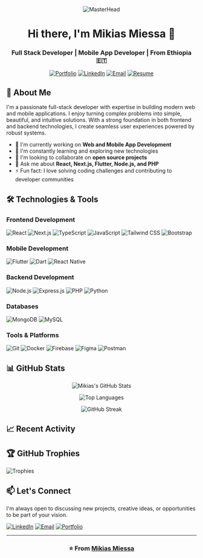 <div align="center">

![MasterHead](https://user-images.githubusercontent.com/74038190/241765440-80728820-e06b-4f96-9c9e-9df46f0cc0a5.gif)

# Hi there, I'm Mikias Miessa 👋

### Full Stack Developer | Mobile App Developer | From Ethiopia 🇪🇹

[![Portfolio](https://img.shields.io/badge/Portfolio-%23000000.svg?style=for-the-badge&logo=firefox&logoColor=#FF7139)](https://mikiasmiessa.netlify.app/)
[![LinkedIn](https://img.shields.io/badge/linkedin-%230077B5.svg?style=for-the-badge&logo=linkedin&logoColor=white)](https://linkedin.com/in/mikias-miessa)
[![Email](https://img.shields.io/badge/Email-D14836?style=for-the-badge&logo=gmail&logoColor=white)](mailto:mikiasmiessa@gmail.com)
[![Resume](https://img.shields.io/badge/Resume-4285F4?style=for-the-badge&logo=googledrive&logoColor=white)](https://flowcv.com/resume/fh5tl42jsp)

</div>

## 🚀 About Me

I'm a passionate full-stack developer with expertise in building modern web and mobile applications. I enjoy turning complex problems into simple, beautiful, and intuitive solutions. With a strong foundation in both frontend and backend technologies, I create seamless user experiences powered by robust systems.

- 🔭 I'm currently working on **Web and Mobile App Development**
- 🌱 I'm constantly learning and exploring new technologies
- 👯 I'm looking to collaborate on **open source projects**
- 💬 Ask me about **React, Next.js, Flutter, Node.js, and PHP**
- ⚡ Fun fact: I love solving coding challenges and contributing to developer communities

## 🛠️ Technologies & Tools

### Frontend Development
![React](https://img.shields.io/badge/React-20232A?style=for-the-badge&logo=react&logoColor=61DAFB)
![Next.js](https://img.shields.io/badge/Next.js-000000?style=for-the-badge&logo=nextdotjs&logoColor=white)
![TypeScript](https://img.shields.io/badge/TypeScript-007ACC?style=for-the-badge&logo=typescript&logoColor=white)
![JavaScript](https://img.shields.io/badge/JavaScript-F7DF1E?style=for-the-badge&logo=javascript&logoColor=black)
![Tailwind CSS](https://img.shields.io/badge/Tailwind_CSS-38B2AC?style=for-the-badge&logo=tailwind-css&logoColor=white)
![Bootstrap](https://img.shields.io/badge/Bootstrap-563D7C?style=for-the-badge&logo=bootstrap&logoColor=white)

### Mobile Development
![Flutter](https://img.shields.io/badge/Flutter-02569B?style=for-the-badge&logo=flutter&logoColor=white)
![Dart](https://img.shields.io/badge/Dart-0175C2?style=for-the-badge&logo=dart&logoColor=white)
![React Native](https://img.shields.io/badge/React_Native-20232A?style=for-the-badge&logo=react&logoColor=61DAFB)

### Backend Development
![Node.js](https://img.shields.io/badge/Node.js-339933?style=for-the-badge&logo=nodedotjs&logoColor=white)
![Express.js](https://img.shields.io/badge/Express.js-000000?style=for-the-badge&logo=express&logoColor=white)
![PHP](https://img.shields.io/badge/PHP-777BB4?style=for-the-badge&logo=php&logoColor=white)
![Python](https://img.shields.io/badge/Python-3776AB?style=for-the-badge&logo=python&logoColor=white)

### Databases
![MongoDB](https://img.shields.io/badge/MongoDB-4EA94B?style=for-the-badge&logo=mongodb&logoColor=white)
![MySQL](https://img.shields.io/badge/MySQL-4479A1?style=for-the-badge&logo=mysql&logoColor=white)

### Tools & Platforms
![Git](https://img.shields.io/badge/Git-F05032?style=for-the-badge&logo=git&logoColor=white)
![Docker](https://img.shields.io/badge/Docker-2496ED?style=for-the-badge&logo=docker&logoColor=white)
![Firebase](https://img.shields.io/badge/Firebase-FFCA28?style=for-the-badge&logo=firebase&logoColor=black)
![Figma](https://img.shields.io/badge/Figma-F24E1E?style=for-the-badge&logo=figma&logoColor=white)
![Postman](https://img.shields.io/badge/Postman-FF6C37?style=for-the-badge&logo=postman&logoColor=white)

## 📊 GitHub Stats

<div align="center">
  
![Mikias's GitHub Stats](https://github-readme-stats.vercel.app/api?username=mikias-miessa&show_icons=true&theme=radical&hide_border=true&count_private=true)
  
![Top Languages](https://github-readme-stats.vercel.app/api/top-langs/?username=mikias-miessa&layout=compact&theme=radical&hide_border=true)
  
![GitHub Streak](https://github-readme-streak-stats.herokuapp.com/?user=mikias-miessa&theme=radical&hide_border=true)

</div>

## 📈 Recent Activity

<!--START_SECTION:activity-->
<!--END_SECTION:activity-->

## 🏆 GitHub Trophies

![Trophies](https://github-profile-trophy.vercel.app/?username=mikias-miessa&theme=radical&no-frame=true&row=1&column=7)

## 📫 Let's Connect

I'm always open to discussing new projects, creative ideas, or opportunities to be part of your vision.

[![LinkedIn](https://img.shields.io/badge/LinkedIn-0077B5?style=for-the-badge&logo=linkedin&logoColor=white)](https://linkedin.com/in/mikias-miessa)
[![Email](https://img.shields.io/badge/Gmail-D14836?style=for-the-badge&logo=gmail&logoColor=white)](mailto:mikiasmiessa@gmail.com)
[![Portfolio](https://img.shields.io/badge/Portfolio-%23000000.svg?style=for-the-badge&logo=firefox&logoColor=#FF7139)](https://mikiasmiessa.netlify.app/)

---

<div align="center">

### ⭐️ From [Mikias Miessa](https://github.com/mikias-miessa)

</div>
